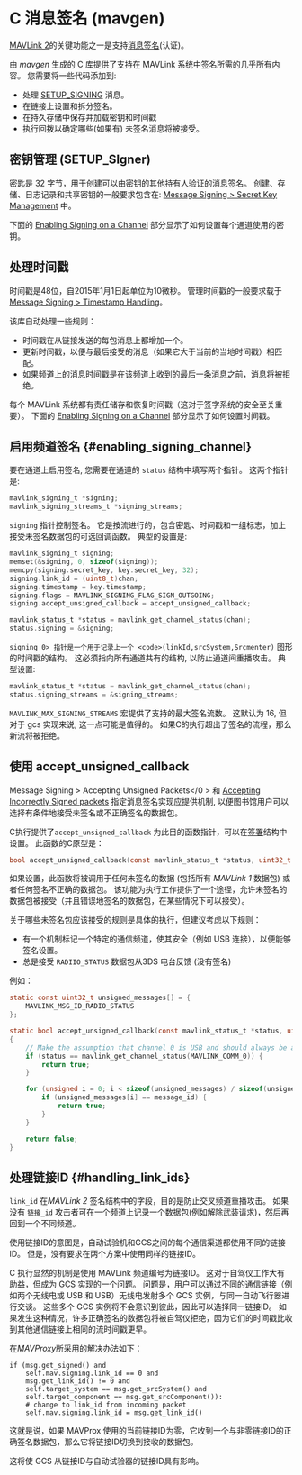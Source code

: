 # C 消息签名 (mavgen)

[MAVLink 2](../guide/mavlink_2.md)的关键功能之一是支持[消息签名](../guide/message_signing.md)(认证)。

由 *mavgen* 生成的 C 库提供了支持在 MAVLink 系统中签名所需的几乎所有内容。 您需要将一些代码添加到:

* 处理 [SETUP_SIGNING](../messages/common.md#SETUP_SIGNING) 消息。
* 在链接上设置和拆分签名。
* 在持久存储中保存并加载密钥和时间戳
* 执行回拨以确定哪些(如果有) 未签名消息将被接受。

## 密钥管理 (SETUP_SIgner)

密匙是 32 字节，用于创建可以由密钥的其他持有人验证的消息签名。 创建、存储、日志记录和共享密钥的一般要求包含在: [Message Signing > Secret Key Management](../guide/message_signing.md#secret_key) 中。

下面的 [Enabling Signing on a Channel](#enabling_signing_channel) 部分显示了如何设置每个通道使用的密钥。

<!-- 
The [SETUP_SIGNING](../messages/common.md#SETUP_SIGNING) message should generally be used for sharing the secret key, and support for it must be implemented on both sending and receiving systems. Receiving systems must also store the key in secure storage. 

how pass key to system after calculation? i.e. is there a set-key method? 
What this should show is 

- how to generate sha256 from paraphrase
- how to handle received message and store the key (on nuttx and Linux)
-->

## 处理时间戳

时间戳是48位，自2015年1月1日起单位为10微秒。 管理时间戳的一般要求载于 [Message Signing > Timestamp Handling](../guide/message_signing.md#timestamp)。

该库自动处理一些规则：

* 时间戳在从链接发送的每包消息上都增加一个。
* 更新时间戳，以便与最后接受的消息（如果它大于当前的当地时间戳）相匹配。
* 如果频道上的消息时间戳是在该频道上收到的最后一条消息之前，消息将被拒绝。

每个 MAVLink 系统都有责任储存和恢复时间戳（这对于签字系统的安全至关重要）。 下面的 [Enabling Signing on a Channel](#enabling_signing_channel) 部分显示了如何设置时间戳。

<!-- 
For systems where the time since 1/1/1970 is available (the unix epoch) you can use an offset in seconds of 1420070400.
It is the responsibility of each MAVLink system to store and restore the timestamp into persistent storage (this is critical for the security of the signing system).

* The current timestamp should be stored regularly in persistent storage (suggested at least once a minute)
* The timestamp used on startup should be the maximum of the timestamp implied by the system clock and the stored timestamp
* If the system does not have a RTC mechanism then it should update its timestamp when GPS lock is achieved. The maximum of the timestamp from the GPS and the stored timestamp should be used
* The timestamp should be incremented by one on each message sent on a particular link. This is done for you by the generated headers.
* When a correctly signed message is decoded the timestamp should be replaced by the timestamp of the incoming message if that timestamp is greater than the current timestamp. This is done for you by the generated headers
* The timestamp on incoming signed messages should be checked against the previous timestamp for the incoming `(linkID,srcSystem,SrcComponent)` tuple and the message rejected if it is smaller. This is done for you by generated headers.
* If there is no previous message with the given `(linkID,srcSystem,SrcComponent)` then the timestamp should be accepted if it not more than 6 million (one minute) behind the current timestamp
-->

## 启用频道签名 {#enabling_signing_channel}

要在通道上启用签名, 您需要在通道的 `status` 结构中填写两个指针。 这两个指针是:

```c
mavlink_signing_t *signing;
mavlink_signing_streams_t *signing_streams;
```

`signing` 指针控制签名。 它是按流进行的，包含密匙、时间戳和一组标志，加上接受未签名数据包的可选回调函数。 典型的设置是:

```c
mavlink_signing_t signing;
memset(&signing, 0, sizeof(signing));
memcpy(signing.secret_key, key.secret_key, 32);
signing.link_id = (uint8_t)chan;
signing.timestamp = key.timestamp; 
signing.flags = MAVLINK_SIGNING_FLAG_SIGN_OUTGOING;
signing.accept_unsigned_callback = accept_unsigned_callback;

mavlink_status_t *status = mavlink_get_channel_status(chan);
status.signing = &signing;
```

`signing 0> 指针是一个用于记录上一个 <code>(linkId,srcSystem,Srcmenter)` 图形的时间戳的结构。 这必须指向所有通道共有的结构, 以防止通道间重播攻击。 典型设置:

```c
mavlink_status_t *status = mavlink_get_channel_status(chan);
status.signing_streams = &signing_streams;
```

`MAVLINK_MAX_SIGNING_STREAMS` 宏提供了支持的最大签名流数。 这默认为 16, 但对于 gcs 实现来说, 这一点可能是值得的。 如果C的执行超出了签名的流程，那么新流将被拒绝。

## 使用 accept_unsigned_callback

Message Signing > Accepting Unsigned Packets</0 > 和 [Accepting Incorrectly Signed packets](../guide/message_signing.md#accepting_incorrectly_signed_packets) 指定消息签名实现应提供机制, 以便图书馆用户可以选择有条件地接受未签名或不正确签名的数据包。</p> 

C执行提供了`accept_unsigned_callback` 为此目的函数指针，可以在[签署](#enabling_signing_channel)结构中设置。 此函数的C原型是：

```c
bool accept_unsigned_callback(const mavlink_status_t *status, uint32_t msgId);
```

如果设置，此函数将被调用于任何未签名的数据 (包括所有 *MAVLink 1* 数据包) 或者任何签名不正确的数据包。 该功能为执行工作提供了一个途径，允许未签名的数据包被接受（并且错误地签名的数据包，在某些情况下可以接受）。

关于哪些未签名包应该接受的规则是具体的执行，但建议考虑以下规则：

* 有一个机制标记一个特定的通信频道，使其安全（例如 USB 连接），以便能够签名设置。
* 总是接受 `RADIIO_STATUS` 数据包从3DS 电台反馈 (没有签名)

例如：

```c
static const uint32_t unsigned_messages[] = {
    MAVLINK_MSG_ID_RADIO_STATUS
};

static bool accept_unsigned_callback(const mavlink_status_t *status, uint32_t message_id)
{
    // Make the assumption that channel 0 is USB and should always be accessible
    if (status == mavlink_get_channel_status(MAVLINK_COMM_0)) {
        return true;
    }

    for (unsigned i = 0; i < sizeof(unsigned_messages) / sizeof(unsigned_messages[0]); i++) {
        if (unsigned_messages[i] == message_id) {
            return true;
        }
    }

    return false;
}
```

## 处理链接ID {#handling_link_ids}

`link_id` 在*MAVLink 2* 签名结构中的字段，目的是防止交叉频道重播攻击。 如果没有 `链接_id` 攻击者可在一个频道上记录一个数据包(例如解除武装请求)，然后再回到一个不同频道。

使用链接ID的意图是，自动试验机和GCS之间的每个通信渠道都使用不同的链接ID。 但是，没有要求在两个方案中使用同样的链接ID。

C 执行显然的机制是使用 MAVLink 频道编号为链接ID。 这对于自驾仪工作大有助益，但成为 GCS 实现的一个问题。 问题是，用户可以通过不同的通信链接（例如两个无线电或 USB 和 USB）无线电发射多个 GCS 实例，与同一自动飞行器进行交谈。 这些多个 GCS 实例将不会意识到彼此，因此可以选择同一链接ID。 如果发生这种情况，许多正确签名的数据包将被自驾仪拒绝，因为它们的时间戳比收到其他通信链接上相同的流时间戳更早。

在*MAVProxy*所采用的解决办法如下：

    if (msg.get_signed() and
        self.mav.signing.link_id == 0 and
        msg.get_link_id() != 0 and
        self.target_system == msg.get_srcSystem() and
        self.target_component == msg.get_srcComponent()):
        # change to link_id from incoming packet
        self.mav.signing.link_id = msg.get_link_id()
    

这就是说，如果 MAVProx 使用的当前链接ID为零，它收到一个与非零链接ID的正确签名数据包，那么它将链接ID切换到接收的数据包。

这将使 GCS 从链接ID与自动试验器的链接ID具有影响。